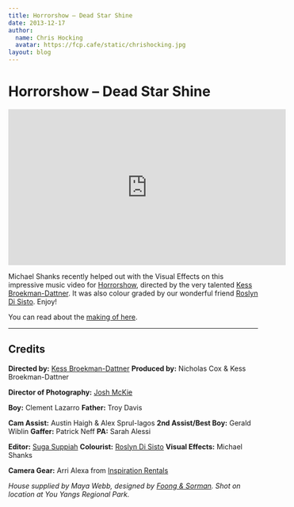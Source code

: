 ```yaml
---
title: Horrorshow – Dead Star Shine
date: 2013-12-17
author:
  name: Chris Hocking
  avatar: https://fcp.cafe/static/chrishocking.jpg
layout: blog
---
```

# Horrorshow – Dead Star Shine

<iframe width="560" height="315" src="https://www.youtube-nocookie.com/embed/k0glYW1q_Qo?si=3UG1AXpXAOsKt0HN" title="YouTube video player" frameborder="0" allow="accelerometer; autoplay; clipboard-write; encrypted-media; gyroscope; picture-in-picture; web-share" referrerpolicy="strict-origin-when-cross-origin" allowfullscreen></iframe>

Michael Shanks recently helped out with the Visual Effects on this impressive music video for [Horrorshow](http://elefanttraks.com/releases/king-amongst-many), directed by the very talented [Kess Broekman-Dattner](http://kessbd.com/). It was also colour graded by our wonderful friend [Roslyn Di Sisto](http://www.roslyndisisto.com). Enjoy!

You can read about the [making of here](http://kessbd.com/kessbd/2013/12/16/horrorshows-end-of-the-world).

---

## Credits

**Directed by:** [Kess Broekman-Dattner](http://kessbd.com/)
**Produced by:** Nicholas Cox & Kess Broekman-Dattner

**Director of Photography:** [Josh McKie](http://www.joshmckie.com.au/)

**Boy:** Clement Lazarro
**Father:** Troy Davis

**Cam Assist:** Austin Haigh & Alex Sprul-lagos
**2nd Assist/Best Boy:** Gerald Wiblin
**Gaffer:** Patrick Neff
**PA:** Sarah Alessi

**Editor:** [Suga Suppiah](http://www.methodstudios.com.au/e/suga-suppiah)
**Colourist:** [Roslyn Di Sisto](http://www.roslyndisisto.com)
**Visual Effects:** Michael Shanks

**Camera Gear:** Arri Alexa from [Inspiration Rentals](http://www.inspirationrentals.com.au)

*House supplied by Maya Webb, designed by [Foong & Sorman](http://www.foomann.com.au/).
Shot on location at You Yangs Regional Park.*